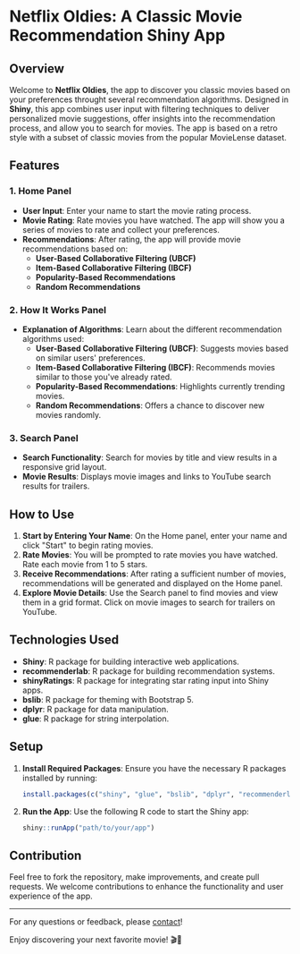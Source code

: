 # Netflix Oldies: A Classic Movie Recommendation Shiny App

## Overview

Welcome to **Netflix Oldies**, the app to discover you classic movies based on your preferences throught several recommendation algorithms. Designed in **Shiny**, this app combines user input with  filtering techniques to deliver personalized movie suggestions, offer insights into the recommendation process, and allow you to search for movies. The app is based on a retro style with a subset of classic movies from the popular MovieLense dataset.

## Features

### 1. **Home Panel**
- **User Input**: Enter your name to start the movie rating process.
- **Movie Rating**: Rate movies you have watched. The app will show you a series of movies to rate and collect your preferences.
- **Recommendations**: After rating, the app will provide movie recommendations based on:
  - **User-Based Collaborative Filtering (UBCF)**
  - **Item-Based Collaborative Filtering (IBCF)**
  - **Popularity-Based Recommendations**
  - **Random Recommendations**

### 2. **How It Works Panel**
- **Explanation of Algorithms**: Learn about the different recommendation algorithms used:
  - **User-Based Collaborative Filtering (UBCF)**: Suggests movies based on similar users' preferences.
  - **Item-Based Collaborative Filtering (IBCF)**: Recommends movies similar to those you've already rated.
  - **Popularity-Based Recommendations**: Highlights currently trending movies.
  - **Random Recommendations**: Offers a chance to discover new movies randomly.

### 3. **Search Panel**
- **Search Functionality**: Search for movies by title and view results in a responsive grid layout.
- **Movie Results**: Displays movie images and links to YouTube search results for trailers.

## How to Use

1. **Start by Entering Your Name**: On the Home panel, enter your name and click "Start" to begin rating movies.
2. **Rate Movies**: You will be prompted to rate movies you have watched. Rate each movie from 1 to 5 stars.
3. **Receive Recommendations**: After rating a sufficient number of movies, recommendations will be generated and displayed on the Home panel.
4. **Explore Movie Details**: Use the Search panel to find movies and view them in a grid format. Click on movie images to search for trailers on YouTube.

## Technologies Used

- **Shiny**: R package for building interactive web applications.
- **recommenderlab**: R package for building recommendation systems.
- **shinyRatings**: R package for integrating star rating input into Shiny apps.
- **bslib**: R package for theming with Bootstrap 5.
- **dplyr**: R package for data manipulation.
- **glue**: R package for string interpolation.

## Setup

1. **Install Required Packages**: Ensure you have the necessary R packages installed by running:
   ```r
   install.packages(c("shiny", "glue", "bslib", "dplyr", "recommenderlab", "shinyRatings"))
   ```
2. **Run the App**: Use the following R code to start the Shiny app:
   ```r
   shiny::runApp("path/to/your/app")
   ```

## Contribution

Feel free to fork the repository, make improvements, and create pull requests. We welcome contributions to enhance the functionality and user experience of the app.

---

For any questions or feedback, please [contact](https://x.com/paulalcasado)!

Enjoy discovering your next favorite movie! 🎬🍿
